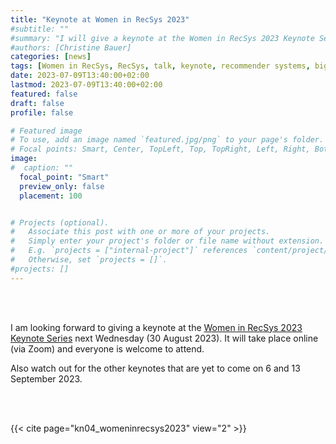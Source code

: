 ```yaml
---
title: "Keynote at Women in RecSys 2023"
#subtitle: ""
#summary: "I will give a keynote at the Women in RecSys 2023 Keynote Series on 30 August 2023."
#authors: [Christine Bauer]
categories: [news]
tags: [Women in RecSys, RecSys, talk, keynote, recommender systems, big picture, career]
date: 2023-07-09T13:40:00+02:00
lastmod: 2023-07-09T13:40:00+02:00
featured: false
draft: false
profile: false

# Featured image
# To use, add an image named `featured.jpg/png` to your page's folder.
# Focal points: Smart, Center, TopLeft, Top, TopRight, Left, Right, BottomLeft, Bottom, BottomRight.
image:
#  caption: ""
  focal_point: "Smart"
  preview_only: false
  placement: 100


# Projects (optional).
#   Associate this post with one or more of your projects.
#   Simply enter your project's folder or file name without extension.
#   E.g. `projects = ["internal-project"]` references `content/project/deep-learning/index.md`.
#   Otherwise, set `projects = []`.
#projects: []
---
```


<br><br>

I am looking forward to giving a keynote at the [Women in RecSys 2023 Keynote Series](https://recsys.acm.org/recsys23/women-in-recsys/#content-tab-1-2-tab) next Wednesday (30 August 2023). It will take place online (via Zoom) and everyone is welcome to attend.

Also watch out for the other keynotes that are yet to come on 6 and 13 September 2023.


<br><br>

{{< cite page="kn04_womeninrecsys2023" view="2" >}}